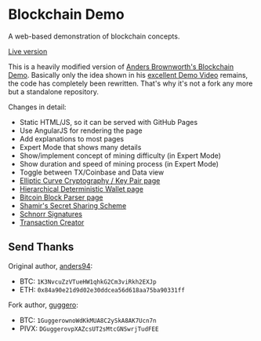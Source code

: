 # Blockchain Demo
A web-based demonstration of blockchain concepts.

[Live version](https://guggero.github.io/blockchain-demo/)

This is a heavily modified version of [Anders Brownworth's Blockchain Demo](https://github.com/anders94/blockchain-demo).
Basically only the idea shown in his [excellent Demo Video](https://www.youtube.com/watch?v=_160oMzblY8) remains,
the code has completely been rewritten. That's why it's not a fork any more but a standalone repository.

Changes in detail:
* Static HTML/JS, so it can be served with GitHub Pages
* Use AngularJS for rendering the page
* Add explanations to most pages
* Expert Mode that shows many details
* Show/implement concept of mining difficulty (in Expert Mode)
* Show duration and speed of mining process (in Expert Mode)
* Toggle between TX/Coinbase and Data view
* [Elliptic Curve Cryptography / Key Pair page](https://guggero.github.io/blockchain-demo/#!/ecc)
* [Hierarchical Deterministic Wallet page](https://guggero.github.io/blockchain-demo/#!/hd-wallet)
* [Bitcoin Block Parser page](https://guggero.github.io/blockchain-demo/#!/bitcoin-block)
* [Shamir's Secret Sharing Scheme](https://guggero.github.io/blockchain-demo/#!/shamir-secret-sharing)
* [Schnorr Signatures](https://guggero.github.io/blockchain-demo/#!/schnorr)
* [Transaction Creator](https://guggero.github.io/blockchain-demo/#!/transaction-creator)

## Send Thanks

Original author, [anders94](https://github.com/anders94):
* BTC: `1K3NvcuZzVTueHW1qhkG2Cm3viRkh2EXJp`
* ETH: `0x84a90e21d9d02e30ddcea56d618aa75ba90331ff`

Fork author, [guggero](https://github.com/guggero):
* BTC: `1GuggerownoWdKkMUA8C2ySkA8AK7Ucn7n`
* PIVX: `DGuggerovpXAZcsUT2sMtcGNSwrjTudFEE`
